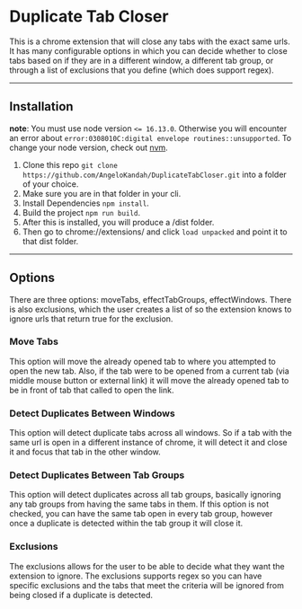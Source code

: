 # Duplicate Tab Closer

This is a chrome extension that will close any tabs with the exact same urls.
It has many configurable options in which you can decide whether to close tabs based on if they are in a different window, a different tab group, or through a list of exclusions that you define (which does support regex).

---

## Installation
**note**: You must use node version `<= 16.13.0`. Otherwise you will encounter an error about `error:0308010C:digital envelope routines::unsupported`.
To change your node version, check out [nvm](https://github.com/nvm-sh/nvm).


1. Clone this repo `git clone https://github.com/AngeloKandah/DuplicateTabCloser.git` into a folder of your choice.
2. Make sure you are in that folder in your cli.
2. Install Dependencies `npm install`.
3. Build the project `npm run build`.
4. After this is installed, you will produce a /dist folder.
5. Then go to chrome://extensions/ and click `load unpacked` and point it to that dist folder.

---

## Options
There are three options: moveTabs, effectTabGroups, effectWindows.
There is also exclusions, which the user creates a list of so the extension knows to ignore urls that return true for the exclusion.

### Move Tabs

This option will move the already opened tab to where you attempted to open the new tab. Also, if the tab were to be opened from a current tab (via middle mouse button or external link) it will move the already opened tab to be in front of tab that called to open the link.

### Detect Duplicates Between Windows

This option will detect duplicate tabs across all windows. So if a tab with the same url is open in a different instance of chrome, it will detect it and close it and focus that tab in the other window.

### Detect Duplicates Between Tab Groups

This option will detect duplicates across all tab groups, basically ignoring any tab groups from having the same tabs in them. If this option is not checked, you can have the same tab open in every tab group, however once a duplicate is detected within the tab group it will close it.

### Exclusions

The exclusions allows for the user to be able to decide what they want the extension to ignore. The exclusions supports regex so you can have specific exclusions and the tabs that meet the criteria will be ignored from being closed if a duplicate is detected.
